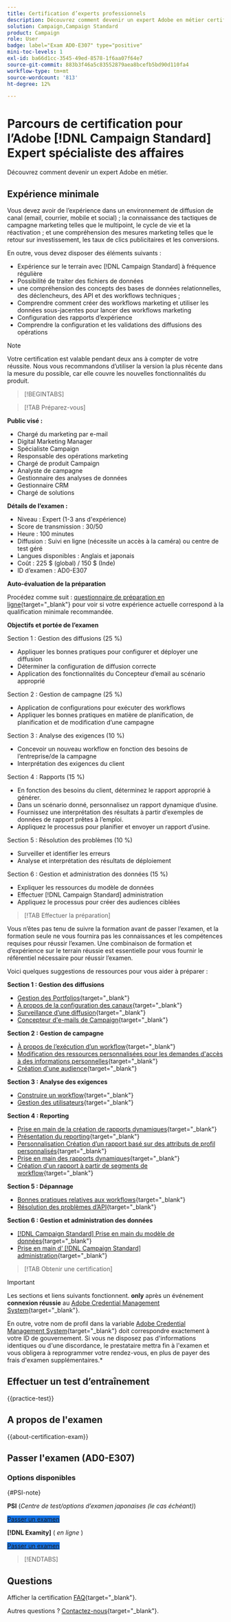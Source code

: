 ```yaml
---
title: Certification d’experts professionnels
description: Découvrez comment devenir un expert Adobe en métier certifié en Adobe [!DNL Campaign Standard]
solution: Campaign,Campaign Standard
product: Campaign
role: User
badge: label="Exam AD0-E307" type="positive"
mini-toc-levels: 1
exl-id: ba66d1cc-3545-49ed-8578-1f6aa07f64e7
source-git-commit: 883b3f46a5c83552879aea8bcefb5bd90d110fa4
workflow-type: tm+mt
source-wordcount: '813'
ht-degree: 12%

---
```


# Parcours de certification pour l’Adobe [!DNL Campaign Standard] Expert spécialiste des affaires

Découvrez comment devenir un expert Adobe en métier.

## Expérience minimale

Vous devez avoir de l’expérience dans un environnement de diffusion de canal (email, courrier, mobile et social) ; la connaissance des tactiques de campagne marketing telles que le multipoint, le cycle de vie et la réactivation ; et une compréhension des mesures marketing telles que le retour sur investissement, les taux de clics publicitaires et les conversions.

En outre, vous devez disposer des éléments suivants :

* Expérience sur le terrain avec [!DNL Campaign Standard] à fréquence régulière
* Possibilité de traiter des fichiers de données
* une compréhension des concepts des bases de données relationnelles, des déclencheurs, des API et des workflows techniques ;
* Comprendre comment créer des workflows marketing et utiliser les données sous-jacentes pour lancer des workflows marketing
* Configuration des rapports d’expérience
* Comprendre la configuration et les validations des diffusions des opérations

>[!NOTE]
>
>Votre certification est valable pendant deux ans à compter de votre réussite. Nous vous recommandons d’utiliser la version la plus récente dans la mesure du possible, car elle couvre les nouvelles fonctionnalités du produit.

>[!BEGINTABS]

>[!TAB Préparez-vous]

**Public visé :**

* Chargé du marketing par e-mail
* Digital Marketing Manager
* Spécialiste Campaign
* Responsable des opérations marketing
* Chargé de produit Campaign
* Analyste de campagne
* Gestionnaire des analyses de données
* Gestionnaire CRM
* Chargé de solutions

**Détails de l’examen :**

* Niveau : Expert (1-3 ans d&#39;expérience)
* Score de transmission : 30/50
* Heure : 100 minutes
* Diffusion : Suivi en ligne (nécessite un accès à la caméra) ou centre de test géré
* Langues disponibles : Anglais et japonais
* Coût : 225 $ (global) / 150 $ (Inde)
* ID d’examen : AD0-E307

**Auto-évaluation de la préparation**

Procédez comme suit : [questionnaire de préparation en ligne](https://scorpion.caveon.com/launchpad/ad-q-e129-readiness-questionnaire-for-adobe-aem-assets-developer-professional-exam-copy-nxam4m/ad-q-e307-readiness-questionnaire-for-adobe-campaign-standard-business-practitioner-expert-exam){target="_blank"} pour voir si votre expérience actuelle correspond à la qualification minimale recommandée.

**Objectifs et portée de l’examen**

Section 1 : Gestion des diffusions (25 %)

* Appliquer les bonnes pratiques pour configurer et déployer une diffusion
* Déterminer la configuration de diffusion correcte
* Application des fonctionnalités du Concepteur d’email au scénario approprié

Section 2 : Gestion de campagne (25 %)

* Application de configurations pour exécuter des workflows
* Appliquer les bonnes pratiques en matière de planification, de planification et de modification d’une campagne

Section 3 : Analyse des exigences (10 %)

* Concevoir un nouveau workflow en fonction des besoins de l’entreprise/de la campagne
* Interprétation des exigences du client

Section 4 : Rapports (15 %)

* En fonction des besoins du client, déterminez le rapport approprié à générer.
* Dans un scénario donné, personnalisez un rapport dynamique d’usine.
* Fournissez une interprétation des résultats à partir d’exemples de données de rapport prêtes à l’emploi.
* Appliquez le processus pour planifier et envoyer un rapport d’usine.

Section 5 : Résolution des problèmes (10 %)

* Surveiller et identifier les erreurs
* Analyse et interprétation des résultats de déploiement

Section 6 : Gestion et administration des données (15 %)

* Expliquer les ressources du modèle de données
* Effectuer [!DNL Campaign Standard] administration
* Appliquez le processus pour créer des audiences ciblées

>[!TAB Effectuer la préparation]

Vous n’êtes pas tenu de suivre la formation avant de passer l’examen, et la formation seule ne vous fournira pas les connaissances et les compétences requises pour réussir l’examen. Une combinaison de formation et d’expérience sur le terrain réussie est essentielle pour vous fournir le référentiel nécessaire pour réussir l’examen.

Voici quelques suggestions de ressources pour vous aider à préparer :

**Section 1 : Gestion des diffusions**

* [Gestion des Portfolios](https://one.workfront.com/s/document-item?bundleId=the-new-workfront-experience&amp;topicId=Content%2FManage_work%2FPortfolios%2F_portfolio-management-overview.htm&amp;_LANG=en){target="_blank"}
* [À propos de la configuration des canaux](https://experienceleague.adobe.com/docs/campaign-standard/using/administrating/configuring-channels/about-channel-configuration.html){target="_blank"}
* [Surveillance d’une diffusion](https://experienceleague.adobe.com/docs/campaign-standard/using/testing-and-sending/monitoring-messages/monitoring-a-delivery.html?lang=fr-FR){target="_blank"}
* [Concepteur d&#39;e-mails de Campaign](https://experienceleague.adobe.com/docs/campaign-standard/using/designing-content/designing-content-in-adobe-campaign.html?lang=fr){target="_blank"}

**Section 2 : Gestion de campagne**

* [À propos de l’exécution d’un workflow](https://experienceleague.adobe.com/docs/campaign-standard/using/managing-processes-and-data/executing-a-workflow/about-workflow-execution.html?lang=fr){target="_blank"}
* [Modification des ressources personnalisées pour les demandes d&#39;accès à des informations personnelles](https://experienceleague.adobe.com/docs/campaign-standard-learn/tutorials/privacy/custom-resources-for-privacy-requests.html){target="_blank"}
* [Création d&#39;une audience](https://experienceleague.adobe.com/docs/campaign-standard/using/profiles-and-audiences/managing-audiences/creating-audiences.html){target="_blank"}

**Section 3 : Analyse des exigences**

* [Construire un workflow](https://experienceleague.adobe.com/docs/campaign-standard/using/managing-processes-and-data/workflow-general-operation/building-a-workflow.html){target="_blank"}
* [Gestion des utilisateurs](https://experienceleague.adobe.com/docs/campaign-standard/using/administrating/users-and-security/users-management.html){target="_blank"}

**Section 4 : Reporting**

* [Prise en main de la création de rapports dynamiques](https://experienceleague.adobe.com/docs/campaign-standard/using/reporting/about-reporting/about-dynamic-reports.html?lang=fr){target="_blank"}
* [Présentation du reporting](https://experienceleague.adobe.com/docs/campaign-standard-learn/tutorials/getting-started/reporting-with-adobe-campaign-introduction.html){target="_blank"}
* [Personnalisation Création d’un rapport basé sur des attributs de profil personnalisés](https://experienceleague.adobe.com/docs/campaign-standard-learn/tutorials/reporting/custom-profile-attributes-dynamic-reports.html){target="_blank"}
* [Prise en main des rapports dynamiques](https://experienceleague.adobe.com/docs/campaign-standard/using/reporting/about-reporting/about-dynamic-reports.html?lang=fr){target="_blank"}
* [Création d&#39;un rapport à partir de segments de workflow](https://experienceleague.adobe.com/docs/campaign-standard/using/reporting/customizing-reports/creating-a-report-workflow-segment.html){target="_blank"}

**Section 5 : Dépannage**

* [Bonnes pratiques relatives aux workflows](https://experienceleague.adobe.com/docs/campaign-standard/using/managing-processes-and-data/workflow-general-operation/best-practices-workflows.html?lang=fr){target="_blank"}
* [Résolution des problèmes d’API](https://experienceleague.adobe.com/docs/campaign-standard/using/working-with-apis/troubleshooting.html){target="_blank"}

**Section 6 : Gestion et administration des données**

* [ [!DNL Campaign Standard] Prise en main du modèle de données](https://experienceleague.adobe.com/docs/campaign-standard/using/developing/get-started-data-model.html){target="_blank"}
* [Prise en main d’ [!DNL Campaign Standard] administration](https://experienceleague.adobe.com/docs/campaign-standard/using/administrating/get-started-campaign-administration.html){target="_blank"}

>[!TAB Obtenir une certification]

>[!IMPORTANT]
>
>Les sections et liens suivants fonctionnent. **only**  après un événement **connexion réussie** au [Adobe Credential Management System](https://www.certmetrics.com/adobe){target="_blank"}.
>
>En outre, votre nom de profil dans la variable [Adobe Credential Management System](https://www.certmetrics.com/adobe){target="_blank"} doit correspondre exactement à votre ID de gouvernement. Si vous ne disposez pas d&#39;informations identiques ou d&#39;une discordance, le prestataire mettra fin à l&#39;examen et vous obligera à reprogrammer votre rendez-vous, en plus de payer des frais d&#39;examen supplémentaires.*

## Effectuer un test d’entraînement

{{practice-test}}

## A propos de l&#39;examen

{{about-certification-exam}}

## Passer l&#39;examen (AD0-E307)

### Options disponibles

{#PSI-note}

**PSI** (*Centre de test/options d’examen japonaises (le cas échéant)*)

<a href="https://www.certmetrics.com/adobe/candidate/psi_sso_adobe.aspx?redir=yes&amp;ec=AD0-E307" target="_blank" class="spectrum-Button spectrum-Button--fill spectrum-Button--accent spectrum-Button--sizeM is-margin-bottom-big-big at-element-click-tracking" style="background-color:#1473E6">

<span class="spectrum-Button-label has-no-wrap">
   Passer un examen
</span>
</a>

**[!DNL Examity]** ( *en ligne* )

<a href="https://www.certmetrics.com/adobe/candidate/examity_sso.aspx?eid=AD0-E307" target="_blank" class="spectrum-Button spectrum-Button--fill spectrum-Button--accent spectrum-Button--sizeM is-margin-bottom-big-big at-element-click-tracking" style="background-color:#1473E6">

<span class="spectrum-Button-label has-no-wrap">
   Passer un examen
</span>
</a>

>[!ENDTABS]

## Questions

Afficher la certification [FAQ](https://experienceleague.adobe.com/docs/certification/certification/faq.html){target="_blank"}.

Autres questions ? [Contactez-nous](mailto:certif@adobe.com){target="_blank"}.
